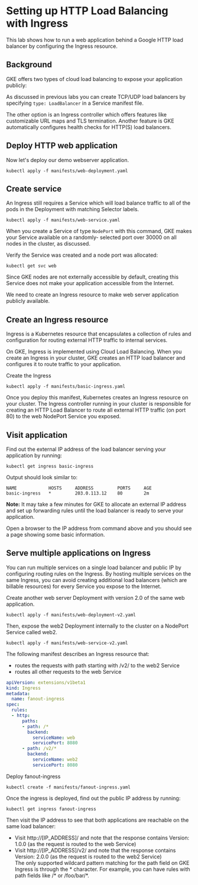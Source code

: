 # Setting up HTTP Load Balancing with Ingress
This lab shows how to run a web application behind a Google HTTP load balancer by configuring the Ingress resource.

## Background
GKE offers two types of cloud load balancing to expose your application publicly:

As discussed in previous labs you can create TCP/UDP load balancers by specifying `type: LoadBalancer` in a Service manifest file. 

The other option is an Ingress controller which offers features like customizable URL maps and TLS termination. Another feature is GKE automatically configures health checks for HTTP(S) load balancers.

## Deploy HTTP web application 
Now let's deploy our demo webserver application. 
```
kubectl apply -f manifests/web-deployment.yaml
```

## Create service
An Ingress still requires a Service which will load balance traffic to all of the pods in the Deployment with matching Selector labels. 
```
kubectl apply -f manifests/web-service.yaml
```

When you create a Service of type `NodePort` with this command, GKE makes your Service available on a randomly- selected port over 30000 on all nodes in the cluster, as discussed.

Verify the Service was created and a node port was allocated:
```
kubectl get svc web
```

Since GKE nodes are not externally accessible by default, creating this Service does not make your application accessible from the Internet.

We need to create an Ingress resource to make web server application publicly available.

## Create an Ingress resource

Ingress is a Kubernetes resource that encapsulates a collection of rules and configuration for routing external HTTP traffic to internal services.

On GKE, Ingress is implemented using Cloud Load Balancing. When you create an Ingress in your cluster, GKE creates an HTTP load balancer and configures it to route traffic to your application.

Create the Ingress 
```
kubectl apply -f manifests/basic-ingress.yaml
```
Once you deploy this manifest, Kubernetes creates an Ingress resource on your cluster. The Ingress controller running in your cluster is responsible for creating an HTTP Load Balancer to route all external HTTP traffic (on port 80) to the web NodePort Service you exposed.

## Visit application

Find out the external IP address of the load balancer serving your application by running:
```
kubectl get ingress basic-ingress
```

Output should look similar to: 
```
NAME            HOSTS     ADDRESS         PORTS     AGE
basic-ingress   *         203.0.113.12    80        2m
```

**Note:**  It may take a few minutes for GKE to allocate an external IP address and set up forwarding rules until the load balancer is ready to serve your application. 

Open a browser to the IP address from command above and you should see a page showing some basic information. 

## Serve multiple applications on Ingress   
You can run multiple services on a single load balancer and public IP by configuring routing rules on the Ingress. By hosting multiple services on the same Ingress, you can avoid creating additional load balancers (which are billable resources) for every Service you expose to the Internet.

Create another web server Deployment with version 2.0 of the same web application.

```
kubectl apply -f manifests/web-deployment-v2.yaml
```

Then, expose the web2 Deployment internally to the cluster on a NodePort Service called web2.   
```
kubectl apply -f manifests/web-service-v2.yaml
```

The following manifest describes an Ingress resource that:   

* routes the requests with path starting with /v2/ to the web2 Service   
* routes all other requests to the web Service   

```yaml
apiVersion: extensions/v1beta1
kind: Ingress
metadata:
  name: fanout-ingress
spec:
  rules:
  - http:
      paths:
      - path: /*
        backend:
          serviceName: web
          servicePort: 8080
      - path: /v2/*
        backend:
          serviceName: web2
          servicePort: 8080
```

Deploy fanout-ingress
```
kubectl create -f manifests/fanout-ingress.yaml
```

Once the ingress is deployed, find out the public IP address by running:
```
kubectl get ingress fanout-ingress 
```

Then visit the IP address to see that both applications are reachable on the same load balancer:   

* Visit http://[IP_ADDRESS]/ and note that the response contains Version: 1.0.0 (as the request is routed to the web Service)   
* Visit http://[IP_ADDRESS]/v2/ and note that the response contains Version: 2.0.0 (as the request is routed to the web2 Service)   
The only supported wildcard pattern matching for the path field on GKE Ingress is through the * character. For example, you can have rules with path fields like /* or /foo/bar/*.   




